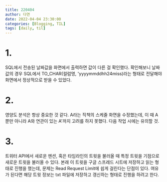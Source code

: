 ```yaml
---
title: 220404
author: 다연
date: 2022-04-04 23:30:00
categories: [Blogging, TIL]
tags: [daily, til]
---
```

# 1.
SQL에서 전송된 날짜값을 화면에서 출력하면 값이 다른 걸 확인했다. 확인해보니 날짜값의 경우 SQL에서 TO_CHAR(컬럼명, 'yyyymmddhh24miss)라는 형태로 전달해야 화면에서 정상적으로 받을 수 있었다. 
# 2.
영양도 분석은 항상 중요한 것 같다. A라는 직책의 스케줄 화면을 수정했는데, 이 때 A 뿐만 아니라 A와 연관이 있는 A'까지 고려를 하지 못했다. 다음 작업 시에는 유의할 것.
# 3.
트위터 API에서 새로운 멘션, 혹은 타임라인의 트윗을 불러올 때 특정 트윗을 기점으로 새로운 트윗을 불러올 수 있다. 본래 이 트윗을 구글 스프레드 시트에 저장하고 읽는 형태로 진행을 했는데, 문제는 Read Request Limit에 쉽게 걸린다는 단점이 있다. 여유가 된다면 해당 트윗 정보는 txt 파일에 저장하고 갱신하는 형태로 진행을 하려고 한다.
